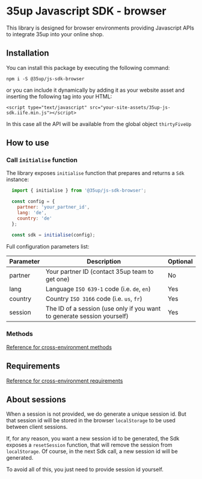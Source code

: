 # 35up Javascript SDK - browser

This library is designed for browser environments providing Javascript APIs to 
integrate 35up into your online shop.

## Installation
You can install this package by executing the following command:
```$xslt
npm i -S @35up/js-sdk-browser
```

or you can include it dynamically by adding it as your website asset and
inserting the following tag into your HTML:
```$xslt
<script type="text/javascript" src="your-site-assets/35up-js-sdk.iife.min.js"></script>
```

In this case all the API will be available from the global object
`thirtyFiveUp`

## How to use

### Call `initialise` function
The library exposes `initialise` function that prepares and returns a 
`Sdk` instance:

```js
  import { initialise } from '@35up/js-sdk-browser';

  const config = {
    partner: 'your_partner_id',
    lang: 'de',
    country: 'de'
  };

  const sdk = initialise(config);
```

Full configuration parameters list:

| Parameter | Description                                                             | Optional |
|-----------|-------------------------------------------------------------------------|----------|
| partner   | Your partner ID (contact 35up team to get one)                          | No       |
| lang      | Language `ISO 639-1` code (i.e. `de`, `en`)                             | Yes      |
| country   | Country `ISO 3166` code (i.e. `us`, `fr`)                               | Yes      |
| session   | The ID of a session (use only if you want to generate session yourself) | Yes      |

### Methods

[Reference for cross-environment methods](../base/README.md#methods)

## Requirements

[Reference for cross-environment requirements](../base/README.md#requirements)

## About sessions

When a session is not provided, we do generate a unique session id. But
that session id will be stored in the browser `localStorage` to be used between
client sessions.

If, for any reason, you want a new session id to be generated, the Sdk exposes a
`resetSession` function, that will remove the session from `localStorage`. Of
course, in the next Sdk call, a new session id will be generated.

To avoid all of this, you just need to provide session id yourself.
